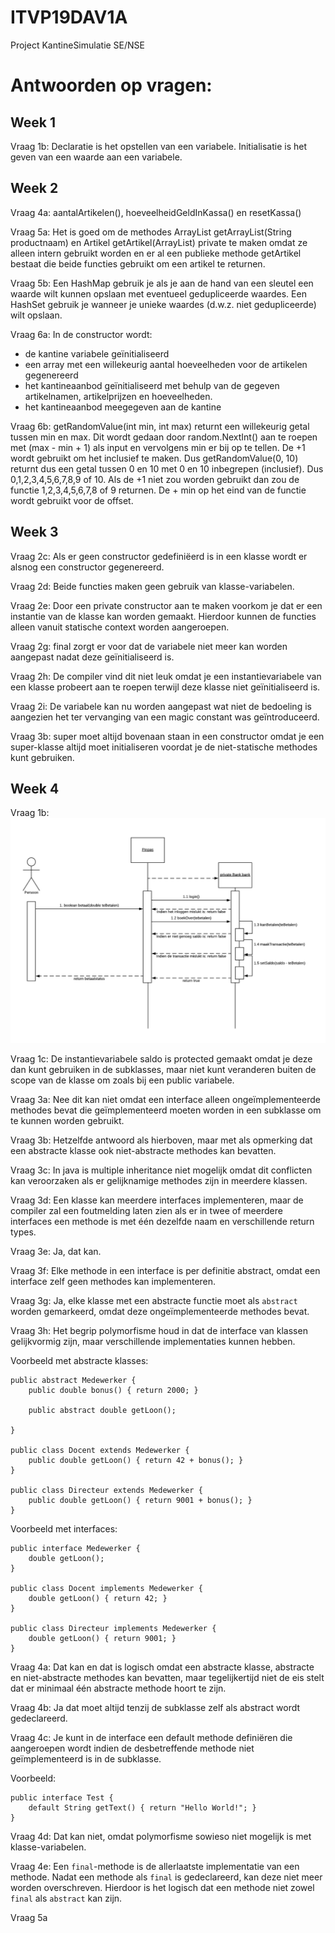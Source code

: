 # ITVP19DAV1A

Project KantineSimulatie SE/NSE

# Antwoorden op vragen:

## Week 1
Vraag 1b: Declaratie is het opstellen van een variabele. Initialisatie is het geven van een waarde aan een variabele.

## Week 2
Vraag 4a: aantalArtikelen(), hoeveelheidGeldInKassa() en resetKassa()

Vraag 5a: Het is goed om de methodes ArrayList<Artikel> getArrayList(String productnaam) en Artikel getArtikel(ArrayList<Artikel>) private te maken omdat ze alleen intern gebruikt worden en er al een publieke methode getArtikel bestaat die beide functies gebruikt om een artikel te returnen.

Vraag 5b: Een HashMap gebruik je als je aan de hand van een sleutel een waarde wilt kunnen opslaan met eventueel gedupliceerde waardes. Een HashSet gebruik je wanneer je unieke waardes (d.w.z. niet gedupliceerde) wilt opslaan.

Vraag 6a: In de constructor wordt:
* de kantine variabele geïnitialiseerd
* een array met een willekeurig aantal hoeveelheden voor de artikelen gegenereerd
* het kantineaanbod geïnitialiseerd met behulp van de gegeven artikelnamen, artikelprijzen en hoeveelheden.
* het kantineaanbod meegegeven aan de kantine

Vraag 6b: getRandomValue(int min, int max) returnt een willekeurig getal tussen min en max. Dit wordt gedaan door random.NextInt() aan te roepen met (max - min + 1) als input en vervolgens min er bij op te tellen. De +1 wordt gebruikt om het inclusief te maken. Dus getRandomValue(0, 10) returnt dus een getal tussen 0 en 10 met 0 en 10 inbegrepen (inclusief). Dus 0,1,2,3,4,5,6,7,8,9 of 10. Als de +1 niet zou worden gebruikt dan zou de functie 1,2,3,4,5,6,7,8 of 9 returnen. De + min op het eind van de functie wordt gebruikt voor de offset.

## Week 3
Vraag 2c: Als er geen constructor gedefiniëerd is in een klasse wordt er alsnog een constructor gegenereerd.

Vraag 2d: Beide functies maken geen gebruik van klasse-variabelen.

Vraag 2e: Door een private constructor aan te maken voorkom je dat er een instantie van de klasse kan worden gemaakt. Hierdoor kunnen de functies alleen vanuit statische context worden aangeroepen.

Vraag 2g: final zorgt er voor dat de variabele niet meer kan worden aangepast nadat deze geïnitialiseerd is.

Vraag 2h: De compiler vind dit niet leuk omdat je een instantievariabele van een klasse probeert aan te roepen terwijl deze klasse niet geïnitialiseerd is.

Vraag 2i: De variabele kan nu worden aangepast wat niet de bedoeling is aangezien het ter vervanging van een magic constant was geïntroduceerd.

Vraag 3b: super moet altijd bovenaan staan in een constructor omdat je een super-klasse altijd moet initialiseren voordat je de niet-statische methodes kunt gebruiken.

## Week 4
Vraag 1b: ![Sequentiediagram](/afbeeldingen/week4opdracht1b.png)

Vraag 1c: De instantievariabele saldo is protected gemaakt omdat je deze dan kunt gebruiken in de subklasses, maar niet kunt veranderen buiten de scope van de klasse om zoals bij een public variabele.

Vraag 3a: Nee dit kan niet omdat een interface alleen ongeïmplementeerde methodes bevat die geïmplementeerd moeten worden in een subklasse om te kunnen worden gebruikt.

Vraag 3b: Hetzelfde antwoord als hierboven, maar met als opmerking dat een abstracte klasse ook niet-abstracte methodes kan bevatten.

Vraag 3c: In java is multiple inheritance niet mogelijk omdat dit conflicten kan veroorzaken als er gelijknamige methodes zijn in meerdere klassen.

Vraag 3d: Een klasse kan meerdere interfaces implementeren, maar de compiler zal een foutmelding laten zien als er in twee of meerdere interfaces een methode is met één dezelfde naam en verschillende return types.

Vraag 3e: Ja, dat kan.

Vraag 3f: Elke methode in een interface is per definitie abstract, omdat een interface zelf geen methodes kan implementeren.

Vraag 3g: Ja, elke klasse met een abstracte functie moet als ```abstract``` worden gemarkeerd, omdat deze ongeïmplementeerde methodes bevat.

Vraag 3h: Het begrip polymorfisme houd in dat de interface van klassen gelijkvormig zijn, maar verschillende implementaties kunnen hebben.

Voorbeeld met abstracte klasses:

    public abstract Medewerker {
        public double bonus() { return 2000; }
    
        public abstract double getLoon();

    }
    
    public class Docent extends Medewerker {
        public double getLoon() { return 42 + bonus(); }
    }
    
    public class Directeur extends Medewerker {
        public double getLoon() { return 9001 + bonus(); }
    }
    
Voorbeeld met interfaces:

    public interface Medewerker {
        double getLoon();
    }
    
    public class Docent implements Medewerker {
        double getLoon() { return 42; }
    }
    
    public class Directeur implements Medewerker {
        double getLoon() { return 9001; }
    }

Vraag 4a: Dat kan en dat is logisch omdat een abstracte klasse, abstracte en niet-abstracte methodes kan bevatten, maar tegelijkertijd niet de eis stelt dat er minimaal één abstracte methode hoort te zijn.

Vraag 4b: Ja dat moet altijd tenzij de subklasse zelf als abstract wordt gedeclareerd.

Vraag 4c: Je kunt in de interface een default methode definiëren die aangeroepen wordt indien de desbetreffende methode niet geïmplementeerd is in de subklasse.

Voorbeeld:

    public interface Test {
        default String getText() { return "Hello World!"; }
    }     
    
Vraag 4d: Dat kan niet, omdat polymorfisme sowieso niet mogelijk is met klasse-variabelen.

Vraag 4e: Een ```final```-methode is de allerlaatste implementatie van een methode. Nadat een methode als ```final``` is gedeclareerd, kan deze niet meer worden overschreven. Hierdoor is het logisch dat een methode niet zowel ```final``` als ```abstract``` kan zijn.

Vraag 5a
   